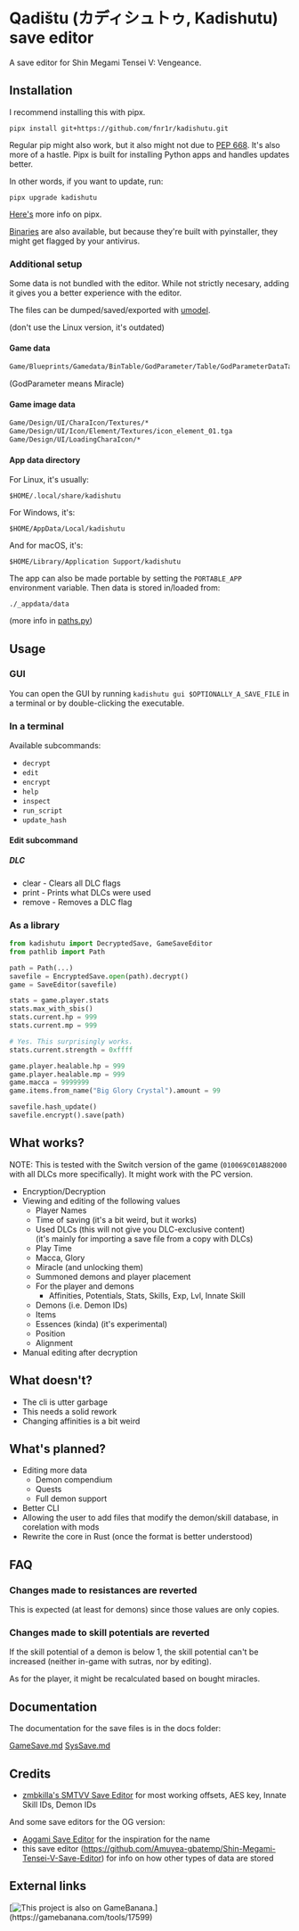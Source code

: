 # Qadištu (カディシュトゥ, Kadishutu) save editor

A save editor for Shin Megami Tensei V: Vengeance.

## Installation

I recommend installing this with pipx.

```shell
pipx install git+https://github.com/fnr1r/kadishutu.git
```

Regular pip might also work, but it also might not due to
[PEP 668](https://peps.python.org/pep-0668/). It's also more of a hastle.
Pipx is built for installing Python apps and handles updates better.

In other words, if you want to update, run:

```shell
pipx upgrade kadishutu
```

[Here's](https://pipx.pypa.io/latest/) more info on pipx.

[Binaries](https://github.com/fnr1r/kadishutu/releases) are also available,
but because they're built with pyinstaller, they might get flagged by your
antivirus.

### Additional setup

Some data is not bundled with the editor. While not strictly necesary, adding
it gives you a better experience with the editor.

The files can be dumped/saved/exported with
[umodel](https://www.gildor.org/en/projects/umodel).

(don't use the Linux version, it's outdated)

#### Game data

```txt
Game/Blueprints/Gamedata/BinTable/GodParameter/Table/GodParameterDataTable.uexp
```

(GodParameter means Miracle)

#### Game image data

```txt
Game/Design/UI/CharaIcon/Textures/*
Game/Design/UI/Icon/Element/Textures/icon_element_01.tga
Game/Design/UI/LoadingCharaIcon/*
```

#### App data directory

For Linux, it's usually:

`$HOME/.local/share/kadishutu`

For Windows, it's:

`$HOME/AppData/Local/kadishutu`

And for macOS, it's:

`$HOME/Library/Application Support/kadishutu`

The app can also be made portable by setting the `PORTABLE_APP` environment
variable. Then data is stored in/loaded from:

`./_appdata/data`

(more info in [paths.py](src/kadishutu/paths.py))

## Usage

### GUI

You can open the GUI by running `kadishutu gui $OPTIONALLY_A_SAVE_FILE` in a
terminal or by double-clicking the executable.

### In a terminal

Available subcommands:

- `decrypt`
- `edit`
- `encrypt`
- `help`
- `inspect`
- `run_script`
- `update_hash`

#### Edit subcommand

##### DLC

- clear - Clears all DLC flags
- print - Prints what DLCs were used
- remove - Removes a DLC flag

### As a library

```python
from kadishutu import DecryptedSave, GameSaveEditor
from pathlib import Path

path = Path(...)
savefile = EncryptedSave.open(path).decrypt()
game = SaveEditor(savefile)

stats = game.player.stats
stats.max_with_sbis()
stats.current.hp = 999
stats.current.mp = 999

# Yes. This surprisingly works.
stats.current.strength = 0xffff

game.player.healable.hp = 999
game.player.healable.mp = 999
game.macca = 9999999
game.items.from_name("Big Glory Crystal").amount = 99

savefile.hash_update()
savefile.encrypt().save(path)
```

## What works?

NOTE: This is tested with the Switch version of the game (`010069C01AB82000`
with all DLCs more specifically). It might work with the PC version.

- Encryption/Decryption
- Viewing and editing of the following values
  - Player Names
  - Time of saving (it's a bit weird, but it works)
  - Used DLCs (this will not give you DLC-exclusive content)  
    (it's mainly for importing a save file from a copy with DLCs)
  - Play Time
  - Macca, Glory
  - Miracle (and unlocking them)
  - Summoned demons and player placement
  - For the player and demons
    - Affinities, Potentials, Stats, Skills, Exp, Lvl, Innate Skill
  - Demons (i.e. Demon IDs)
  - Items
  - Essences (kinda) (it's experimental)
  - Position
  - Alignment
- Manual editing after decryption

## What doesn't?

- The cli is utter garbage
- This needs a solid rework
- Changing affinities is a bit weird

## What's planned?

- Editing more data
  - Demon compendium
  - Quests
  - Full demon support
- Better CLI
- Allowing the user to add files that modify the demon/skill database, in
  corelation with mods
- Rewrite the core in Rust (once the format is better understood)

## FAQ

### Changes made to resistances are reverted

This is expected (at least for demons) since those values are only copies.

### Changes made to skill potentials are reverted

If the skill potential of a demon is below 1, the skill potential can't be
increased (neither in-game with sutras, nor by editing).

As for the player, it might be recalculated based on bought miracles.

## Documentation

The documentation for the save files is in the docs folder:

[GameSave.md](docs/GameSave.md)
[SysSave.md](docs/SysSave.md)

## Credits

- [zmbkilla's SMTVV Save Editor](https://github.com/zmbkilla/SMTV-VSaveEditor/tree/e8def6cd038d1a3d23d5bdc7612b1fd13808dfaf)
  for most working offsets, AES key, Innate Skill IDs, Demon IDs

And some save editors for the OG version:

- [Aogami Save Editor](https://github.com/supremetakoyaki/Aogami)
  for the inspiration for the name
- this save editor
  (<https://github.com/Amuyea-gbatemp/Shin-Megami-Tensei-V-Save-Editor>)
  for info on how other types of data are stored

## External links

[![This project is also on GameBanana.]("https://gamebanana.com/tools/embeddables/17599?type=large")](https://gamebanana.com/tools/17599)

